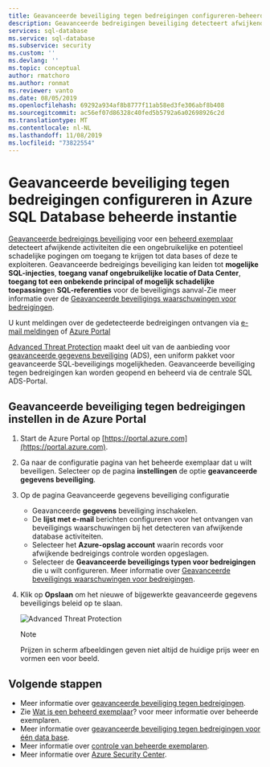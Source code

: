 ```yaml
---
title: Geavanceerde beveiliging tegen bedreigingen configureren-beheerd exemplaar
description: Geavanceerde bedreigingen beveiliging detecteert afwijkende database activiteiten die potentiële beveiligings dreigingen aan de data base in een beheerd exemplaar aangeven.
services: sql-database
ms.service: sql-database
ms.subservice: security
ms.custom: ''
ms.devlang: ''
ms.topic: conceptual
author: rmatchoro
ms.author: ronmat
ms.reviewer: vanto
ms.date: 08/05/2019
ms.openlocfilehash: 69292a934af8b8777f11ab58ed3fe306abf8b408
ms.sourcegitcommit: ac56ef07d86328c40fed5b5792a6a02698926c2d
ms.translationtype: MT
ms.contentlocale: nl-NL
ms.lasthandoff: 11/08/2019
ms.locfileid: "73822554"
---
```

# <a name="configure-advanced-threat-protection-in-azure-sql-database-managed-instance"></a>Geavanceerde beveiliging tegen bedreigingen configureren in Azure SQL Database beheerde instantie

[Geavanceerde bedreigings beveiliging](sql-database-threat-detection-overview.md) voor een [beheerd exemplaar](sql-database-managed-instance-index.yml) detecteert afwijkende activiteiten die een ongebruikelijke en potentieel schadelijke pogingen om toegang te krijgen tot data bases of deze te exploiteren. Geavanceerde bedreigings beveiliging kan leiden tot **mogelijke SQL-injecties**, **toegang vanaf ongebruikelijke locatie of Data Center**, **toegang tot een onbekende principal of mogelijk schadelijke toepassing**en **SQL-referenties** voor de beveiligings aanval-Zie meer informatie over de [Geavanceerde beveiligings waarschuwingen voor bedreigingen](sql-database-threat-detection-overview.md#advanced-threat-protection-alerts).

U kunt meldingen over de gedetecteerde bedreigingen ontvangen via [e-mail meldingen](sql-database-threat-detection-overview.md#explore-anomalous-database-activities-upon-detection-of-a-suspicious-event) of [Azure Portal](sql-database-threat-detection-overview.md#explore-advanced-threat-protection-alerts-for-your-database-in-the-azure-portal)

[Advanced Threat Protection](sql-database-threat-detection-overview.md) maakt deel uit van de aanbieding voor [geavanceerde gegevens beveiliging](sql-database-advanced-data-security.md) (ADS), een uniform pakket voor geavanceerde SQL-beveiligings mogelijkheden. Geavanceerde beveiliging tegen bedreigingen kan worden geopend en beheerd via de centrale SQL ADS-Portal.

## <a name="set-up-advanced-threat-protection-in-the-azure-portal"></a>Geavanceerde beveiliging tegen bedreigingen instellen in de Azure Portal

1. Start de Azure Portal op [https://portal.azure.com](https://portal.azure.com).
2. Ga naar de configuratie pagina van het beheerde exemplaar dat u wilt beveiligen. Selecteer op de pagina **instellingen** de optie **geavanceerde gegevens beveiliging**.
3. Op de pagina Geavanceerde gegevens beveiliging configuratie
   - Geavanceerde **gegevens** beveiliging inschakelen.
   - De **lijst met e-mail** berichten configureren voor het ontvangen van beveiligings waarschuwingen bij het detecteren van afwijkende database activiteiten.
   - Selecteer het **Azure-opslag account** waarin records voor afwijkende bedreigings controle worden opgeslagen.
   - Selecteer de **Geavanceerde beveiligings typen voor bedreigingen** die u wilt configureren. Meer informatie over [Geavanceerde beveiligings waarschuwingen voor bedreigingen](sql-database-threat-detection-overview.md).
4. Klik op **Opslaan** om het nieuwe of bijgewerkte geavanceerde gegevens beveiligings beleid op te slaan.

   ![Advanced Threat Protection](./media/sql-database-managed-instance-threat-detection/threat-detection.png)

   > [!NOTE]
   > Prijzen in scherm afbeeldingen geven niet altijd de huidige prijs weer en vormen een voor beeld.

## <a name="next-steps"></a>Volgende stappen

- Meer informatie over [geavanceerde beveiliging tegen bedreigingen](sql-database-threat-detection-overview.md).
- Zie [Wat is een beheerd exemplaar](sql-database-managed-instance.md)? voor meer informatie over beheerde exemplaren.
- Meer informatie over [geavanceerde beveiliging tegen bedreigingen voor één data base](sql-database-threat-detection.md).
- Meer informatie over [controle van beheerde exemplaren](https://go.microsoft.com/fwlink/?linkid=869430).
- Meer informatie over [Azure Security Center](https://docs.microsoft.com/azure/security-center/security-center-intro).
